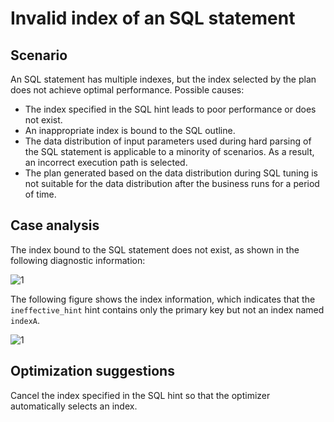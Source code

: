 # Invalid index of an SQL statement

## Scenario

An SQL statement has multiple indexes, but the index selected by the plan does not achieve optimal performance. Possible causes:

* The index specified in the SQL hint leads to poor performance or does not exist.
* An inappropriate index is bound to the SQL outline.
* The data distribution of input parameters used during hard parsing of the SQL statement is applicable to a minority of scenarios. As a result, an incorrect execution path is selected.
* The plan generated based on the data distribution during SQL tuning is not suitable for the data distribution after the business runs for a period of time.

## Case analysis

The index bound to the SQL statement does not exist, as shown in the following diagnostic information:

![1](https://obbusiness-private.oss-cn-shanghai.aliyuncs.com/doc/img/ocp/410/hint%E6%9C%AA%E7%94%9F%E6%95%88-1.png)

The following figure shows the index information, which indicates that the `ineffective_hint` hint contains only the primary key but not an index named `indexA`.

![1](https://obbusiness-private.oss-cn-shanghai.aliyuncs.com/doc/img/ocp/410/hint%E6%9C%AA%E7%94%9F%E6%95%88%E7%B4%A2%E5%BC%95-1.png)

## Optimization suggestions

Cancel the index specified in the SQL hint so that the optimizer automatically selects an index.
